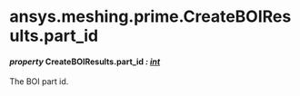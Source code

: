 <a id="ansys-meshing-prime-createboiresults-part-id"></a>

# ansys.meshing.prime.CreateBOIResults.part_id

<a id="ansys.meshing.prime.CreateBOIResults.part_id"></a>

#### *property* CreateBOIResults.part_id *: [int](https://docs.python.org/3.11/library/functions.html#int)*

The BOI part id.

<!-- !! processed by numpydoc !! -->
